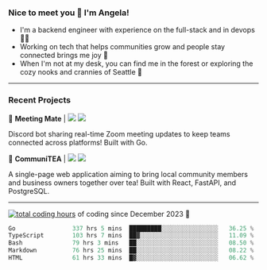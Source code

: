 ### Nice to meet you 👋 I'm Angela!

- I'm a backend engineer with experience on the full-stack and in devops 👩‍💻
- Working on tech that helps communities grow and people stay connected brings me joy 🤝
- When I'm not at my desk, you can find me in the forest or exploring the cozy nooks and crannies of Seattle 🧋

---

### Recent Projects

👾 **Meeting Mate** | [![](https://img.shields.io/badge/Code-violet.svg?style=flat-square)](https://github.com/angelajfisher/meeting-mate) [![](https://img.shields.io/badge/Site-violet.svg?style=flat-square)](https://angelajfisher.com/projects/meeting-mate)

Discord bot sharing real-time Zoom meeting updates to keep teams connected across platforms! Built with Go.

🍵 **CommuniTEA** | [![](https://img.shields.io/badge/Code-green.svg?style=flat-square)](https://gitlab.com/angelajfisher/communiTEA) [![](https://img.shields.io/badge/Demo-green.svg?style=flat-square)](https://angelajfisher.gitlab.io/communiTEA/)

A single-page web application aiming to bring local community members and business owners together over tea!  Built with React, FastAPI, and PostgreSQL.

---

<a href="https://wakatime.com/@018c1e94-8745-411f-aea1-f33be044d952"><img src="https://wakatime.com/badge/user/018c1e94-8745-411f-aea1-f33be044d952.svg?style=flat-square" alt="total coding hours" /></a> of coding since December 2023 🌊<br>
<!--START_SECTION:waka-->

```go
Go                337 hrs 5 mins  █████████░░░░░░░░░░░░░░░░   36.25 %
TypeScript        103 hrs 7 mins  ██▓░░░░░░░░░░░░░░░░░░░░░░   11.09 %
Bash              79 hrs 3 mins   ██░░░░░░░░░░░░░░░░░░░░░░░   08.50 %
Markdown          76 hrs 25 mins  ██░░░░░░░░░░░░░░░░░░░░░░░   08.22 %
HTML              61 hrs 33 mins  █▓░░░░░░░░░░░░░░░░░░░░░░░   06.62 %
```

<!--END_SECTION:waka--> 
